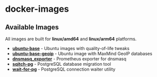 # docker-images

## Available Images

All images are built for **linux/amd64** and **linux/arm64** platforms.

- **[ubuntu-base](ubuntu-base/README.md)** - Ubuntu images with quality-of-life tweaks
- **[ubuntu-base-geoip](ubuntu-base-geoip/README.md)** - Ubuntu image with MaxMind GeoIP databases
- **[dnsmasq_exporter](dnsmasq_exporter/README.md)** - Prometheus exporter for dnsmasq
- **[sqitch-pg](sqitch-pg/README.md)** - PostgreSQL database migration tool
- **[wait-for-pg](wait-for-pg/README.md)** - PostgreSQL connection waiter utility
